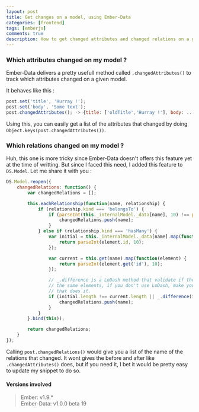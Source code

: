 ```yaml
---
layout: post
title: Get changes on a model, using Ember-Data
categories: [frontend]
tags: [emberjs]
comments: true
description: How to get changed attributes and changed relations on a given model.
---
```


### Which attributes changed on my model ?

Ember-Data delivers a pretty usefull method called `.changedAttributes()` to track which attributes changed on a given model. 

It behaves like this :

```JavaScript
post.set('title', 'Hurray !');
post.set('body', 'Some text');
post.changedAttributes(); -> {title: ['oldTitle','Hurray !'], body: ... }
```

Using this, you can easily get a list of the attributes that changed by doing `Object.keys(post.changedAttributes())`.

### Which relations changed on my model ?

Huh, this one is more tricky since Ember-Data doesn't offers this feature yet at the time of writting. But since I faced this need, I added this feature to `DS.Model`. Let me share it with you :

```JavaScript
DS.Model.reopen({
    changedRelations: function() {
        var changedRelations = [];

        this.eachRelationship(function(name, relationship) {
            if (relationship.kind === 'belongsTo') {
                if (parseInt(this._internalModel._data[name], 10) !== parseInt(this.get(name + '.id'), 10)) {
                    changedRelations.push(name);
                }
            } else if (relationship.kind === 'hasMany') {
                var initial = this._internalModel._data[name].map(function(element) {
                    return parseInt(element.id, 10);
                });

                var current = this.get(name).map(function(element) {
                    return parseInt(element.get('id'), 10);
                });

                // _.difference is a LoDash method that validate if the 2 arrays contains
                // the same elements, if you don't use LoDash, make yourself a little util
                // that does it.
                if (initial.length !== current.length || _.difference(initial, current).length > 0) {
                    changedRelations.push(name);
                }
            }
        }.bind(this));

        return changedRelations;
    }
});
```

Calling `post.changedRelations()` would give you a list of the name of the relations that changed. It wont gives the before and after like `.changedAttributes()` does, but if you need it, I bet it would be pretty easy to update my snippet to do so.

#### Versions involved 
> Ember: v1.9.*  
Ember-Data: v1.0.0 beta 19
